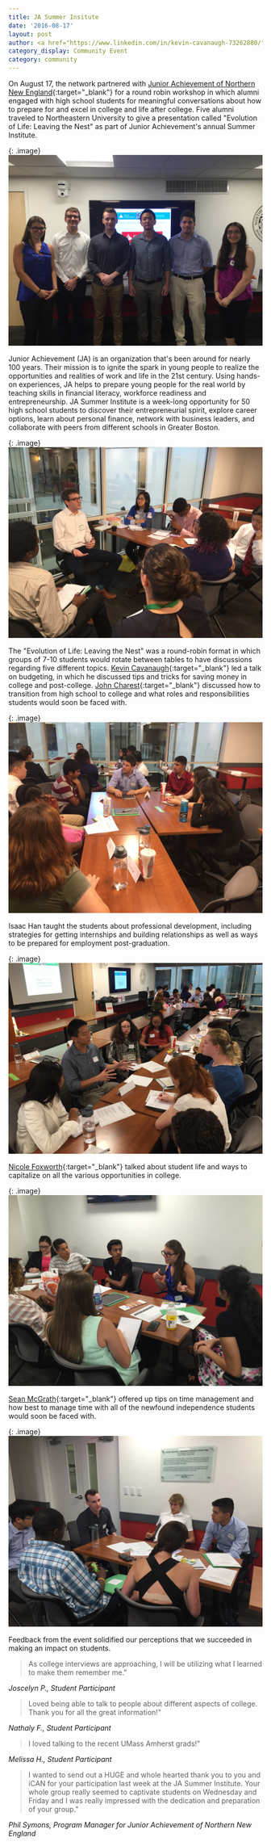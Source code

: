 ```yaml
---
title: JA Summer Insitute
date: '2016-08-17'
layout: post
author: <a href="https://www.linkedin.com/in/kevin-cavanaugh-73262880/" target="_blank">Kevin Cavanuagh</a>
category_display: Community Event
category: community
---
```

On August 17, the network partnered with [Junior Achievement of Northern New England](http://janewengland.org/){:target="_blank"} for a round robin workshop in which alumni engaged with high school students for meaningful conversations about how to prepare for and excel in college and life after college. Five alumni traveled to Northeastern University to give a presentation called "Evolution of Life: Leaving the Nest" as part of Junior Achievement's annual Summer Institute. 

{: .image}
<img src="/img/ja-summer-institute/IMG_2987.JPG" />

Junior Achievement (JA) is an organization that's been around for nearly 100 years. Their mission is to ignite the spark in young people to realize the opportunities and realities of work and life in the 21st century. Using hands-on experiences, JA helps to prepare young people for the real world by teaching skills in financial literacy, workforce readiness and entrepreneurship. JA Summer Institute is a week-long opportunity for 50 high school students to discover their entrepreneurial spirit, explore career options, learn about personal finance, network with business leaders, and collaborate with peers from different schools in Greater Boston. 

{: .image}
<img src="/img/ja-summer-institute/IMG_2983.JPG" />

The "Evolution of Life: Leaving the Nest" was a round-robin format in which groups of 7-10 students would rotate between tables to have discussions regarding five different topics. [Kevin Cavanaugh](https://www.linkedin.com/in/kevin-cavanaugh-73262880/){:target="_blank"} led a talk on budgeting, in which he discussed tips and tricks for saving money in college and post-college. [John Charest](https://www.linkedin.com/in/john-charest-33386777/){:target="_blank"} discussed how to transition from high school to college and what roles and responsibilities students would soon be faced with.

{: .image}
<img src="/img/ja-summer-institute/IMG_2982.JPG" />

Isaac Han taught the students about professional development, including strategies for getting internships and building relationships as well as ways to be prepared for employment post-graduation.

{: .image}
<img src="/img/ja-summer-institute/IMG_2980.JPG" />

[Nicole Foxworth](https://www.linkedin.com/in/nicole-foxworth-66421165/){:target="_blank"} talked about student life and ways to capitalize on all the various opportunities in college.

{: .image}
<img src="/img/ja-summer-institute/IMG_2981.JPG" />

[Sean McGrath](https://www.linkedin.com/in/seanrmcgrath/){:target="_blank"} offered up tips on time management and how best to manage time with all of the newfound independence students would soon be faced with. 

{: .image}
<img src="/img/ja-summer-institute/IMG_2984.JPG" />

Feedback from the event solidified our perceptions that we succeeded in making an impact on students. 

> As college interviews are approaching, I will be utilizing what I learned to make them remember me." 

<i>Joscelyn P., Student Participant</i>

> Loved being able to talk to people about different aspects of college. Thank you for all the great information!"

<i>Nathaly F., Student Participant</i>

> I loved talking to the recent UMass Amherst grads!"

<i>Melissa H., Student Participant</i>

> I wanted to send out a HUGE and whole hearted thank you to you and iCAN for your participation last week at the JA Summer Institute. Your whole group really seemed to captivate students on Wednesday and Friday and I was really impressed with the dedication and preparation of your group."

<i>Phil Symons, Program Manager for Junior Achievement of Northern New England</i>

